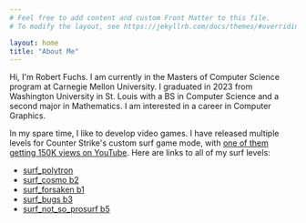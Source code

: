 ```yaml
---
# Feel free to add content and custom Front Matter to this file.
# To modify the layout, see https://jekyllrb.com/docs/themes/#overriding-theme-defaults

layout: home
title: "About Me"
---
```

Hi, I'm Robert Fuchs. I am currently in the Masters of Computer Science program at Carnegie Mellon University. I graduated in 2023 from Washington University in St. Louis with a BS in Computer Science and a second major in Mathematics. I am interested in a career in Computer Graphics.

In my spare time, I like to develop video games. I have released multiple levels for Counter Strike's custom surf game mode, with [one of them getting 150K views on YouTube](https://www.youtube.com/watch?v=HPExhv7G2lY).
Here are links to all of my surf levels:
- [surf_polytron](https://www.youtube.com/watch?v=Zwbm5nW4f0U)
- [surf_cosmo b2](https://www.youtube.com/watch?v=Bzn1uK4u16A&t=81s)
- [surf_forsaken b1](https://www.youtube.com/watch?v=-y7bjgOTIyw&t=71s)
- [surf_bugs b3](https://www.youtube.com/watch?v=E_IbsZ18bIc&t=85s)
- [surf_not_so_prosurf b5](https://www.youtube.com/watch?v=JibrI0TRFPI&t=489s)
